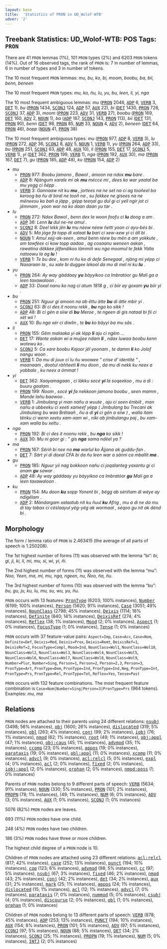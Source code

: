 ```yaml
---
layout: base
title:  'Statistics of PRON in UD_Wolof-WTB'
udver: '2'
---
```


## Treebank Statistics: UD_Wolof-WTB: POS Tags: `PRON`

There are 41 `PRON` lemmas (1%), 101 `PRON` types (2%) and 6203 `PRON` tokens (14%).
Out of 16 observed tags, the rank of `PRON` is: 7 in number of lemmas, 6 in number of types and 3 in number of tokens.

The 10 most frequent `PRON` lemmas: <em>mu, bu, ko, bi, moom, boobu, ba, bii, benn, beneen</em>

The 10 most frequent `PRON` types:  <em>mu, ko, ñu, lu, yu, bu, leen, li, yi, nga</em>

The 10 most frequent ambiguous lemmas: <em>mu</em> (<tt><a href="wo_wtb-pos-PRON.html">PRON</a></tt> 2046, <tt><a href="wo_wtb-pos-ADP.html">ADP</a></tt> 6, <tt><a href="wo_wtb-pos-VERB.html">VERB</a></tt> 3, <tt><a href="wo_wtb-pos-DET.html">DET</a></tt> 1), <em>bu</em> (<tt><a href="wo_wtb-pos-PRON.html">PRON</a></tt> 1434, <tt><a href="wo_wtb-pos-SCONJ.html">SCONJ</a></tt> 124, <tt><a href="wo_wtb-pos-ADP.html">ADP</a></tt> 57, <tt><a href="wo_wtb-pos-AUX.html">AUX</a></tt> 22), <em>bi</em> (<tt><a href="wo_wtb-pos-DET.html">DET</a></tt> 1430, <tt><a href="wo_wtb-pos-PRON.html">PRON</a></tt> 728, <tt><a href="wo_wtb-pos-SCONJ.html">SCONJ</a></tt> 37, <tt><a href="wo_wtb-pos-ADP.html">ADP</a></tt> 3), <em>moom</em> (<tt><a href="wo_wtb-pos-PRON.html">PRON</a></tt> 223, <tt><a href="wo_wtb-pos-ADV.html">ADV</a></tt> 31, <tt><a href="wo_wtb-pos-VERB.html">VERB</a></tt> 27), <em>boobu</em> (<tt><a href="wo_wtb-pos-PRON.html">PRON</a></tt> 169, <tt><a href="wo_wtb-pos-DET.html">DET</a></tt> 160, <tt><a href="wo_wtb-pos-ADV.html">ADV</a></tt> 2, <tt><a href="wo_wtb-pos-NOUN.html">NOUN</a></tt> 1), <em>ba</em> (<tt><a href="wo_wtb-pos-ADP.html">ADP</a></tt> 167, <tt><a href="wo_wtb-pos-SCONJ.html">SCONJ</a></tt> 143, <tt><a href="wo_wtb-pos-PRON.html">PRON</a></tt> 113), <em>bii</em> (<tt><a href="wo_wtb-pos-DET.html">DET</a></tt> 131, <tt><a href="wo_wtb-pos-PRON.html">PRON</a></tt> 90), <em>benn</em> (<tt><a href="wo_wtb-pos-DET.html">DET</a></tt> 98, <tt><a href="wo_wtb-pos-PRON.html">PRON</a></tt> 85, <tt><a href="wo_wtb-pos-NUM.html">NUM</a></tt> 33, <tt><a href="wo_wtb-pos-NOUN.html">NOUN</a></tt> 4, <tt><a href="wo_wtb-pos-ADV.html">ADV</a></tt> 2), <em>beneen</em> (<tt><a href="wo_wtb-pos-DET.html">DET</a></tt> 64, <tt><a href="wo_wtb-pos-PRON.html">PRON</a></tt> 46), <em>bopp</em> (<tt><a href="wo_wtb-pos-NOUN.html">NOUN</a></tt> 41, <tt><a href="wo_wtb-pos-PRON.html">PRON</a></tt> 38)

The 10 most frequent ambiguous types:  <em>mu</em> (<tt><a href="wo_wtb-pos-PRON.html">PRON</a></tt> 977, <tt><a href="wo_wtb-pos-ADP.html">ADP</a></tt> 8, <tt><a href="wo_wtb-pos-VERB.html">VERB</a></tt> 3), <em>lu</em> (<tt><a href="wo_wtb-pos-PRON.html">PRON</a></tt> 272, <tt><a href="wo_wtb-pos-ADP.html">ADP</a></tt> 36, <tt><a href="wo_wtb-pos-SCONJ.html">SCONJ</a></tt> 8, <tt><a href="wo_wtb-pos-ADV.html">ADV</a></tt> 5, <tt><a href="wo_wtb-pos-NOUN.html">NOUN</a></tt> 1, <tt><a href="wo_wtb-pos-VERB.html">VERB</a></tt> 1), <em>yu</em> (<tt><a href="wo_wtb-pos-PRON.html">PRON</a></tt> 264, <tt><a href="wo_wtb-pos-ADP.html">ADP</a></tt> 33), <em>bu</em> (<tt><a href="wo_wtb-pos-PRON.html">PRON</a></tt> 251, <tt><a href="wo_wtb-pos-SCONJ.html">SCONJ</a></tt> 63, <tt><a href="wo_wtb-pos-ADP.html">ADP</a></tt> 48, <tt><a href="wo_wtb-pos-AUX.html">AUX</a></tt> 10), <em>li</em> (<tt><a href="wo_wtb-pos-PRON.html">PRON</a></tt> 155, <tt><a href="wo_wtb-pos-DET.html">DET</a></tt> 17, <tt><a href="wo_wtb-pos-SCONJ.html">SCONJ</a></tt> 5, <tt><a href="wo_wtb-pos-VERB.html">VERB</a></tt> 1), <em>yi</em> (<tt><a href="wo_wtb-pos-DET.html">DET</a></tt> 362, <tt><a href="wo_wtb-pos-PRON.html">PRON</a></tt> 199, <tt><a href="wo_wtb-pos-VERB.html">VERB</a></tt> 1), <em>nga</em> (<tt><a href="wo_wtb-pos-PRON.html">PRON</a></tt> 192, <tt><a href="wo_wtb-pos-AUX.html">AUX</a></tt> 30), <em>ma</em> (<tt><a href="wo_wtb-pos-PRON.html">PRON</a></tt> 167, <tt><a href="wo_wtb-pos-DET.html">DET</a></tt> 7), <em>gu</em> (<tt><a href="wo_wtb-pos-PRON.html">PRON</a></tt> 185, <tt><a href="wo_wtb-pos-ADP.html">ADP</a></tt> 48), <em>ku</em> (<tt><a href="wo_wtb-pos-PRON.html">PRON</a></tt> 154, <tt><a href="wo_wtb-pos-ADP.html">ADP</a></tt> 2)


* <em>mu</em>
  * <tt><a href="wo_wtb-pos-PRON.html">PRON</a></tt> 977: <em>Boobu jamono , Bawol , amoon na ndox <b>mu</b> bare .</em>
  * <tt><a href="wo_wtb-pos-ADP.html">ADP</a></tt> 8: <em>Njàngum xarale mi ak <b>mu</b> mécce mi , dees ko war yaatal ba mu yegg ci ñépp .</em>
  * <tt><a href="wo_wtb-pos-VERB.html">VERB</a></tt> 3: <em>Gannaaw nit ku <b>mu</b> , jortees na ne set na ci ag tooñeel ba keroog ba ñu di biral ne tooñ na , su fekkee ne gisees na ne mëneesu ko bañ a jàpp , gépp teeŋal gu dul gi ci yell ngir jot ci jëmmam , yoon war na ko daan daan yu tar .</em>
* <em>lu</em>
  * <tt><a href="wo_wtb-pos-PRON.html">PRON</a></tt> 272: <em>Ndax Bawol , benn dex la woon foofu ci <b>lu</b> doog a am .</em>
  * <tt><a href="wo_wtb-pos-ADP.html">ADP</a></tt> 36: <em>Lenn <b>lu</b> dul ne-ne amul .</em>
  * <tt><a href="wo_wtb-pos-SCONJ.html">SCONJ</a></tt> 8: <em>Deel lekk jën <b>lu</b> mu néew néew ñetti yoon ci ayu-bés bi .</em>
  * <tt><a href="wo_wtb-pos-ADV.html">ADV</a></tt> 5: <em>Ma jóge fa topp di xalaat <b>lu</b> bari ci xew-xew yi ci àll bi .</em>
  * <tt><a href="wo_wtb-pos-NOUN.html">NOUN</a></tt> 1: <em>Amul xejj-ak-seen , amul benn réew bu mën a am yokkute , am tawféex ci kow topp aadaa , ag cosaanu weneen askan , rawatina dëkkee jëfandikoo làmmiñ wu nga moomul te fekk Yàlla natoowu la ag <b>lu</b> !</em>
  * <tt><a href="wo_wtb-pos-VERB.html">VERB</a></tt> 1: <em>Te bu dee , kom ni ñu ko di defe Senegaal , njàng mi yépp ci Nasaraan la , su xale bi duggee lekool da mu di mel ni ku <b>lu</b> .</em>
* <em>yu</em>
  * <tt><a href="wo_wtb-pos-PRON.html">PRON</a></tt> 264: <em>Ay way gàddaay <b>yu</b> bàyyikoo ca Imbratóor gu Mali ga a leen taxawaloon .</em>
  * <tt><a href="wo_wtb-pos-ADP.html">ADP</a></tt> 33: <em>Doxal nanu ko nag ci atum 1818 g , ci biir ay goxam <b>yu</b> biir yi .</em>
* <em>bu</em>
  * <tt><a href="wo_wtb-pos-PRON.html">PRON</a></tt> 251: <em>Nguur gi amoon na ab ëttu àtte <b>bu</b> di àtte mbir yi .</em>
  * <tt><a href="wo_wtb-pos-SCONJ.html">SCONJ</a></tt> 63: <em>Bi ci des it noonu rekk , <b>bu</b> nga ko sikk !</em>
  * <tt><a href="wo_wtb-pos-ADP.html">ADP</a></tt> 48: <em>Bi ci gën a siiw di <b>bu</b> Meroe , te ngeen di gis nataal bi fii ci xët wii !</em>
  * <tt><a href="wo_wtb-pos-AUX.html">AUX</a></tt> 10: <em>Bu nga xér ci diwlin , te <b>bu</b> ko bàyyi ba mu sãs .</em>
* <em>li</em>
  * <tt><a href="wo_wtb-pos-PRON.html">PRON</a></tt> 155: <em>Gëm malaaka yi ak lépp <b>li</b> aju ci ngëm ...</em>
  * <tt><a href="wo_wtb-pos-DET.html">DET</a></tt> 17: <em>Wante askan wi a mujjee ndam <b>li</b> , ndax luwaa boobu kenn wotewu ko .</em>
  * <tt><a href="wo_wtb-pos-SCONJ.html">SCONJ</a></tt> 5: <em>Ca xare boobu Kajoor jël yoonam , te damm <b>li</b> ko Jolof nangu woon .</em>
  * <tt><a href="wo_wtb-pos-VERB.html">VERB</a></tt> 1: <em>Da mu di juux ci lu ñu woowee " crise d' identité " , maanaam , dootul ràññeeti <b>li</b> mu doon , da mu di nekk ku neex a yobbale , ku neex a ómmat !</em>
* <em>yi</em>
  * <tt><a href="wo_wtb-pos-DET.html">DET</a></tt> 362: <em>Xaayamagaan , ci làkku socé <b>yi</b> la soqeekoo , mu a di : buuru gaalam .</em>
  * <tt><a href="wo_wtb-pos-PRON.html">PRON</a></tt> 199: <em>Ñoom , socé <b>yi</b> fa nekkoon jamono boobu , seen mamm , Mande lañu baawoo .</em>
  * <tt><a href="wo_wtb-pos-VERB.html">VERB</a></tt> 1: <em>Jimbulang yi man nañu a wuute , aju ci seen ëmbiit , man nañu a ubbeeku ci xeeti xameef yépp ( Jimbulang bu Trecani ak Jimbulang bu waa Brëtaañ , ñu a di <b>yi</b> ci gën a siiw ) , walla itam tënku ci wenn xeetu xam-xam wi , niki ab jimbulangu paj , bu xam-xam walla bu xeltu .</em>
* <em>nga</em>
  * <tt><a href="wo_wtb-pos-PRON.html">PRON</a></tt> 192: <em>Bi ci des it noonu rekk , bu <b>nga</b> ko sikk !</em>
  * <tt><a href="wo_wtb-pos-AUX.html">AUX</a></tt> 30: <em>Mu ni góor gi : " gis <b>nga</b> sama ndëel ya ?</em>
* <em>ma</em>
  * <tt><a href="wo_wtb-pos-PRON.html">PRON</a></tt> 167: <em>Sëriñ bi nee na <b>ma</b> warlul ko Àjjana ak guddu-fan .</em>
  * <tt><a href="wo_wtb-pos-DET.html">DET</a></tt> 7: <em>Sàrt yi di doxal CFA bi da ñu leen war a sànni ca mballit <b>ma</b> .</em>
* <em>gu</em>
  * <tt><a href="wo_wtb-pos-PRON.html">PRON</a></tt> 185: <em>Nguur yii nag bokkoon nañu ci joqalanteg yaxantu gi ci anam <b>gu</b> sawar .</em>
  * <tt><a href="wo_wtb-pos-ADP.html">ADP</a></tt> 48: <em>Ay way gàddaay yu bàyyikoo ca Imbratóor <b>gu</b> Mali ga a leen taxawaloon .</em>
* <em>ku</em>
  * <tt><a href="wo_wtb-pos-PRON.html">PRON</a></tt> 154: <em>Mu doon <b>ku</b> sopp Yonent bi , bëgg ab sëriñam di wëye ay ndigëlam .</em>
  * <tt><a href="wo_wtb-pos-ADP.html">ADP</a></tt> 2: <em>Màndargam xalaatub nit ku ñuul <b>ku</b> Afrig , mu a di ne da mu di tay tabax ci cëslaayul yëg-yëg ak wormaal , séqoo gu nit ak dénd bi .</em>

## Morphology

The form / lemma ratio of `PRON` is 2.463415 (the average of all parts of speech is 1.250208).

The 1st highest number of forms (11) was observed with the lemma “bi”: <em>bi, gi, ji, ki, li, mi, mu, si, wi, yi, ñi</em>.

The 2nd highest number of forms (11) was observed with the lemma “mu”: <em>Noo, Yeen, ma, mi, mu, nga, ngeen, nu, Ñoo, ña, ñu</em>.

The 3rd highest number of forms (10) was observed with the lemma “bu”: <em>bu, gu, ju, ku, lu, mu, su, wu, yu, ñu</em>.

`PRON` occurs with 13 features: <tt><a href="wo_wtb-feat-PronType.html">PronType</a></tt> (6203; 100% instances), <tt><a href="wo_wtb-feat-Number.html">Number</a></tt> (6199; 100% instances), <tt><a href="wo_wtb-feat-Person.html">Person</a></tt> (5620; 91% instances), <tt><a href="wo_wtb-feat-Case.html">Case</a></tt> (3051; 49% instances), <tt><a href="wo_wtb-feat-NounClass.html">NounClass</a></tt> (2798; 45% instances), <tt><a href="wo_wtb-feat-Deixis.html">Deixis</a></tt> (1114; 18% instances), <tt><a href="wo_wtb-feat-Definite.html">Definite</a></tt> (840; 14% instances), <tt><a href="wo_wtb-feat-DeixisRef.html">DeixisRef</a></tt> (274; 4% instances), <tt><a href="wo_wtb-feat-Reflex.html">Reflex</a></tt> (38; 1% instances), <tt><a href="wo_wtb-feat-Mood.html">Mood</a></tt> (2; 0% instances), <tt><a href="wo_wtb-feat-Aspect.html">Aspect</a></tt> (1; 0% instances), <tt><a href="wo_wtb-feat-FocusType.html">FocusType</a></tt> (1; 0% instances), <tt><a href="wo_wtb-feat-Tense.html">Tense</a></tt> (1; 0% instances)

`PRON` occurs with 37 feature-value pairs: `Aspect=Imp`, `Case=Acc`, `Case=Nom`, `Definite=Def`, `Deixis=Med`, `Deixis=Prox`, `Deixis=Remt`, `DeixisRef=1`, `DeixisRef=2`, `FocusType=Compl`, `Mood=Ind`, `NounClass=Wol1`, `NounClass=Wol10`, `NounClass=Wol2`, `NounClass=Wol3`, `NounClass=Wol4`, `NounClass=Wol5`, `NounClass=Wol6`, `NounClass=Wol7`, `NounClass=Wol8`, `NounClass=Wol9`, `Number=Plur`, `Number=Sing`, `Person=1`, `Person=2`, `Person=2,3`, `Person=3`, `PronType=Art`, `PronType=Dem`, `PronType=Ind`, `PronType=Ind,Neg`, `PronType=Int`, `PronType=Prs`, `PronType=Rel`, `PronType=Tot`, `Reflex=Yes`, `Tense=Past`

`PRON` occurs with 132 feature combinations.
The most frequent feature combination is `Case=Nom|Number=Sing|Person=3|PronType=Prs` (964 tokens).
Examples: <em>mu, ma</em>


## Relations

`PRON` nodes are attached to their parents using 24 different relations: <tt><a href="wo_wtb-dep-nsubj.html">nsubj</a></tt> (3498; 56% instances), <tt><a href="wo_wtb-dep-obj.html">obj</a></tt> (1600; 26% instances), <tt><a href="wo_wtb-dep-dislocated.html">dislocated</a></tt> (319; 5% instances), <tt><a href="wo_wtb-dep-obl.html">obl</a></tt> (263; 4% instances), <tt><a href="wo_wtb-dep-conj.html">conj</a></tt> (99; 2% instances), <tt><a href="wo_wtb-dep-iobj.html">iobj</a></tt> (76; 1% instances), <tt><a href="wo_wtb-dep-nmod.html">nmod</a></tt> (62; 1% instances), <tt><a href="wo_wtb-dep-root.html">root</a></tt> (49; 1% instances), <tt><a href="wo_wtb-dep-obj-appl.html">obj:appl</a></tt> (47; 1% instances), <tt><a href="wo_wtb-dep-obj-caus.html">obj:caus</a></tt> (45; 1% instances), <tt><a href="wo_wtb-dep-advmod.html">advmod</a></tt> (35; 1% instances), <tt><a href="wo_wtb-dep-ccomp.html">ccomp</a></tt> (23; 0% instances), <tt><a href="wo_wtb-dep-appos.html">appos</a></tt> (19; 0% instances), <tt><a href="wo_wtb-dep-parataxis.html">parataxis</a></tt> (19; 0% instances), <tt><a href="wo_wtb-dep-obl-appl.html">obl:appl</a></tt> (11; 0% instances), <tt><a href="wo_wtb-dep-xcomp.html">xcomp</a></tt> (11; 0% instances), <tt><a href="wo_wtb-dep-advcl.html">advcl</a></tt> (9; 0% instances), <tt><a href="wo_wtb-dep-acl-relcl.html">acl:relcl</a></tt> (5; 0% instances), <tt><a href="wo_wtb-dep-expl.html">expl</a></tt> (4; 0% instances), <tt><a href="wo_wtb-dep-acl.html">acl</a></tt> (2; 0% instances), <tt><a href="wo_wtb-dep-fixed.html">fixed</a></tt> (2; 0% instances), <tt><a href="wo_wtb-dep-iobj-appl.html">iobj:appl</a></tt> (2; 0% instances), <tt><a href="wo_wtb-dep-orphan.html">orphan</a></tt> (2; 0% instances), <tt><a href="wo_wtb-dep-nmod-poss.html">nmod:poss</a></tt> (1; 0% instances)

Parents of `PRON` nodes belong to 9 different parts of speech: <tt><a href="wo_wtb-pos-VERB.html">VERB</a></tt> (5634; 91% instances), <tt><a href="wo_wtb-pos-NOUN.html">NOUN</a></tt> (330; 5% instances), <tt><a href="wo_wtb-pos-PRON.html">PRON</a></tt> (101; 2% instances), <tt><a href="wo_wtb-pos-PROPN.html">PROPN</a></tt> (78; 1% instances),  (49; 1% instances), <tt><a href="wo_wtb-pos-NUM.html">NUM</a></tt> (6; 0% instances), <tt><a href="wo_wtb-pos-ADV.html">ADV</a></tt> (3; 0% instances), <tt><a href="wo_wtb-pos-AUX.html">AUX</a></tt> (1; 0% instances), <tt><a href="wo_wtb-pos-SCONJ.html">SCONJ</a></tt> (1; 0% instances)

5076 (82%) `PRON` nodes are leaves.

693 (11%) `PRON` nodes have one child.

248 (4%) `PRON` nodes have two children.

186 (3%) `PRON` nodes have three or more children.

The highest child degree of a `PRON` node is 10.

Children of `PRON` nodes are attached using 23 different relations: <tt><a href="wo_wtb-dep-acl-relcl.html">acl:relcl</a></tt> (817; 42% instances), <tt><a href="wo_wtb-dep-case.html">case</a></tt> (252; 13% instances), <tt><a href="wo_wtb-dep-punct.html">punct</a></tt> (194; 10% instances), <tt><a href="wo_wtb-dep-cop.html">cop</a></tt> (123; 6% instances), <tt><a href="wo_wtb-dep-advmod.html">advmod</a></tt> (98; 5% instances), <tt><a href="wo_wtb-dep-cc.html">cc</a></tt> (97; 5% instances), <tt><a href="wo_wtb-dep-nsubj.html">nsubj</a></tt> (67; 3% instances), <tt><a href="wo_wtb-dep-fixed.html">fixed</a></tt> (46; 2% instances), <tt><a href="wo_wtb-dep-nmod.html">nmod</a></tt> (43; 2% instances), <tt><a href="wo_wtb-dep-conj.html">conj</a></tt> (42; 2% instances), <tt><a href="wo_wtb-dep-det.html">det</a></tt> (34; 2% instances), <tt><a href="wo_wtb-dep-aux.html">aux</a></tt> (31; 2% instances), <tt><a href="wo_wtb-dep-mark.html">mark</a></tt> (25; 1% instances), <tt><a href="wo_wtb-dep-appos.html">appos</a></tt> (24; 1% instances), <tt><a href="wo_wtb-dep-dislocated.html">dislocated</a></tt> (15; 1% instances), <tt><a href="wo_wtb-dep-acl.html">acl</a></tt> (12; 1% instances), <tt><a href="wo_wtb-dep-advcl.html">advcl</a></tt> (7; 0% instances), <tt><a href="wo_wtb-dep-parataxis.html">parataxis</a></tt> (7; 0% instances), <tt><a href="wo_wtb-dep-nummod.html">nummod</a></tt> (5; 0% instances), <tt><a href="wo_wtb-dep-csubj.html">csubj</a></tt> (4; 0% instances), <tt><a href="wo_wtb-dep-discourse.html">discourse</a></tt> (2; 0% instances), <tt><a href="wo_wtb-dep-obl.html">obl</a></tt> (1; 0% instances), <tt><a href="wo_wtb-dep-orphan.html">orphan</a></tt> (1; 0% instances)

Children of `PRON` nodes belong to 13 different parts of speech: <tt><a href="wo_wtb-pos-VERB.html">VERB</a></tt> (878; 45% instances), <tt><a href="wo_wtb-pos-ADP.html">ADP</a></tt> (253; 13% instances), <tt><a href="wo_wtb-pos-PUNCT.html">PUNCT</a></tt> (194; 10% instances), <tt><a href="wo_wtb-pos-AUX.html">AUX</a></tt> (154; 8% instances), <tt><a href="wo_wtb-pos-PRON.html">PRON</a></tt> (101; 5% instances), <tt><a href="wo_wtb-pos-ADV.html">ADV</a></tt> (97; 5% instances), <tt><a href="wo_wtb-pos-CCONJ.html">CCONJ</a></tt> (97; 5% instances), <tt><a href="wo_wtb-pos-NOUN.html">NOUN</a></tt> (88; 5% instances), <tt><a href="wo_wtb-pos-DET.html">DET</a></tt> (34; 2% instances), <tt><a href="wo_wtb-pos-SCONJ.html">SCONJ</a></tt> (25; 1% instances), <tt><a href="wo_wtb-pos-PROPN.html">PROPN</a></tt> (19; 1% instances), <tt><a href="wo_wtb-pos-NUM.html">NUM</a></tt> (5; 0% instances), <tt><a href="wo_wtb-pos-INTJ.html">INTJ</a></tt> (2; 0% instances)


